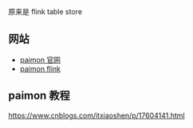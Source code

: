 
原来是 flink table store

## 网站

- [paimon 官网](https://paimon.apache.org/)
- [paimon flink](https://paimon.apache.org/docs/master/flink/quick-start/)

## paimon 教程

https://www.cnblogs.com/itxiaoshen/p/17604141.html


